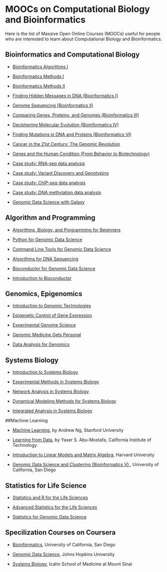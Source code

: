 # MOOCs on Computational Biology and Bioinformatics

Here is the list of Massive Open Online Courses (MOOCs) useful for people who are interested to learn about Computational Biology and Bioinformatics.

## Bioinformatics and Computational Biology

- [Bioinformatics Algorithms I](https://www.coursera.org/course/bioinformatics)

- [Bioinformatics Methods I](https://www.coursera.org/course/bioinfomethods1)

- [Bioinformatics Methods II](https://www.coursera.org/course/bioinfomethods2)

- [Finding Hidden Messages in DNA (Bioinformatics I) ](https://www.coursera.org/course/hiddenmessages)

- [Genome Sequencing (Bioinformatics II) ](https://www.coursera.org/course/assembly)

- [Comparing Genes, Proteins, and Genomes (Bioinformatics III) ](https://www.coursera.org/course/comparinggenomes)

- [Deciphering Molecular Evolution (Bioinformatics IV) ](https://www.coursera.org/course/molecularevolution)

- [Finding Mutations in DNA and Proteins (Bioinformatics VI) ](https://www.coursera.org/course/mutations)

- [Cancer in the 21st Century: The Genomic Revolution](https://www.futurelearn.com/courses/cancer-and-the-genomic-revolution)

- [Genes and the Human Condition (From Behavior to Biotechnology)](https://www.coursera.org/course/genes)

- [Case study: RNA-seq data analysis](https://www.edx.org/course/case-study-rna-seq-data-analysis-harvardx-ph525-5x)

- [Case study: Variant Discovery and Genotyping](https://www.edx.org/course/case-study-variant-discovery-genotyping-harvardx-ph525-6x)

- [Case study: ChIP-seq data analysis](https://www.edx.org/course/case-study-chip-seq-data-analysis-harvardx-ph525-7x)

- [Case study: DNA methylation data analysis](https://www.edx.org/course/case-study-dna-methylation-data-analysis-harvardx-ph525-8x)

- [Genomic Data Science with Galaxy ](https://www.coursera.org/course/gengalaxy)


## Algorithm and Programming
- [Algorithms, Biology, and Programming for Beginners](https://www.coursera.org/course/algobioprogramming)

- [Python for Genomic Data Science ](https://www.coursera.org/course/genpython)

- [Command Line Tools for Genomic Data Science ](https://www.coursera.org/course/gencommand)

- [Algorithms for DNA Sequencing ](https://www.coursera.org/course/ads1)

- [Bioconductor for Genomic Data Science ](https://www.coursera.org/course/genbioconductor)

- [Introduction to Bioconductor](https://www.edx.org/course/introduction-bioconductor-harvardx-ph525-4x)


## Genomics, Epigenomics
- [Introduction to Genomic Technologies ](https://www.coursera.org/course/genintro)

- [Epigenetic Control of Gene Expression](https://www.coursera.org/course/epigenetics)

- [Experimental Genome Science](https://www.coursera.org/course/genomescience)

- [Genomic Medicine Gets Personal](https://www.edx.org/course/georgetownx/georgetownx-medx202-01-genomic-medicine-837)

- [Data Analysis for Genomics](https://www.edx.org/course/harvardx/harvardx-ph525x-data-analysis-genomics-1401)

## Systems Biology

- [Introduction to Systems Biology](https://www.coursera.org/course/sysbio)

- [Experimental Methods in Systems Biology ](https://www.coursera.org/course/expmethods)

- [Network Analysis in Systems Biology](https://www.coursera.org/course/netsysbio)

- [Dynamical Modeling Methods for Systems Biology ](https://www.coursera.org/course/dynamicalmodeling)

- [Integrated Analysis in Systems Biology ](https://www.coursera.org/course/integratedanalysis)


##Machine Learning
- [Machine Learning](https://www.coursera.org/learn/machine-learning), by Andrew Ng, Stanford University

- [Learning from Data](https://work.caltech.edu/telecourse.html), by Yaser S. Abu-Mostafa, California Institute of Technology.

- [Introduction to Linear Models and Matrix Algebra](https://www.edx.org/course/introduction-linear-models-matrix-harvardx-ph525-2x), Harvard University

- [Genomic Data Science and Clustering (Bioinformatics V) ](https://www.coursera.org/course/clustering), University of California, San Diego


## Statistics for Life Science
- [Statistics and R for the Life Sciences](https://www.edx.org/course/statistics-r-life-sciences-harvardx-ph525-1x)

- [Advanced Statistics for the Life Sciences](https://www.edx.org/course/advanced-statistics-life-sciences-harvardx-ph525-3x)

- [Statistics for Genomic Data Science ](https://www.coursera.org/course/genstats)

## Specilization Courses on Coursera
- [Bioinformatics](https://www.coursera.org/specialization/bioinformatics/34), University of California, San Diego

- [Genomic Data Science](https://www.coursera.org/specialization/genomics/41), Johns Hopkins University

- [Systems Biology](https://www.coursera.org/specialization/systemsbiology/6), Icahn School of Medicine at Mount Sinai



